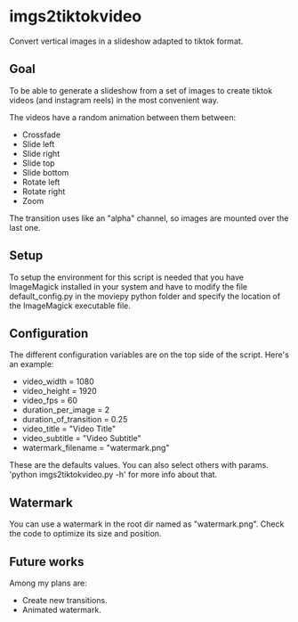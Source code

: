 # imgs2tiktokvideo
Convert vertical images in a slideshow adapted to tiktok format.

## Goal
To be able to generate a slideshow from a set of images to create tiktok videos (and instagram reels) in the most convenient way.

The videos have a random animation between them between:
- Crossfade
- Slide left
- Slide right
- Slide top
- Slide bottom
- Rotate left
- Rotate right
- Zoom

The transition uses like an "alpha" channel, so images are mounted over the last one.

## Setup
To setup the environment for this script is needed that you have ImageMagick installed in your system and have to modify the file default_config.py in the moviepy python folder and specify the location of the ImageMagick executable file.

## Configuration
The different configuration variables are on the top side of the script. Here's an example:

- video_width = 1080
- video_height = 1920
- video_fps = 60
- duration_per_image = 2
- duration_of_transition = 0.25
- video_title = "Video Title"
- video_subtitle = "Video Subtitle"
- watermark_filename = "watermark.png"

These are the defaults values. You can also select others with params. 'python imgs2tiktokvideo.py -h' for more info about that.
 
## Watermark
You can use a watermark in the root dir named as "watermark.png". Check the code to optimize its size and position.

## Future works
Among my plans are:
- Create new transitions.
- Animated watermark.